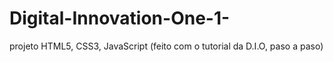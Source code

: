 # Digital-Innovation-One-1-
projeto HTML5, CSS3, JavaScript (feito com o tutorial da D.I.O, paso a paso)
